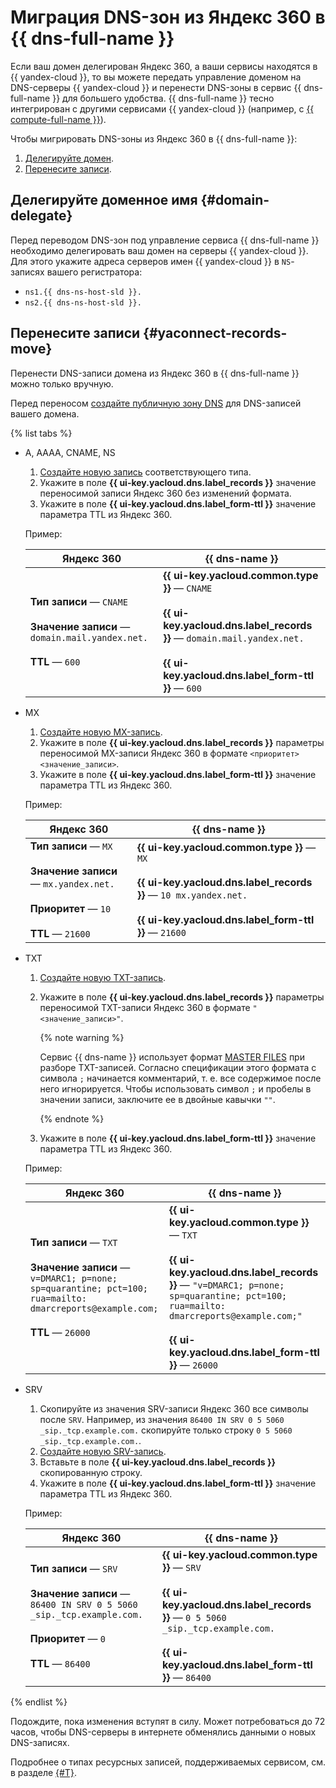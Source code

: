 # Миграция DNS-зон из Яндекс 360 в {{ dns-full-name }}

Если ваш домен делегирован Яндекс 360, а ваши сервисы находятся в {{ yandex-cloud }}, то вы можете передать управление доменом на DNS-серверы {{ yandex-cloud }} и перенести DNS-зоны в сервис {{ dns-full-name }} для большего удобства. {{ dns-full-name }} тесно интегрирован с другими сервисами {{ yandex-cloud }} (например, с [{{ compute-full-name }}](../../dns/concepts/compute-integration.md)).

Чтобы мигрировать DNS-зоны из Яндекс 360 в {{ dns-full-name }}:
1. [Делегируйте домен](#domain-delegate).
1. [Перенесите записи](#yaconnect-records-move).

## Делегируйте доменное имя {#domain-delegate}

Перед переводом DNS-зон под управление сервиса {{ dns-full-name }} необходимо делегировать ваш домен на серверы {{ yandex-cloud }}. Для этого укажите адреса серверов имен {{ yandex-cloud }} в `NS`-записях вашего регистратора:

* `ns1.{{ dns-ns-host-sld }}.`
* `ns2.{{ dns-ns-host-sld }}.`

## Перенесите записи {#yaconnect-records-move}

Перенести DNS-записи домена из Яндекс 360 в {{ dns-full-name }} можно только вручную.

Перед переносом [создайте публичную зону DNS](../../dns/operations/zone-create-public.md) для DNS-записей вашего домена.

{% list tabs %}

- A, AAAA, CNAME, NS

  1. [Создайте новую запись](../../dns/operations/resource-record-create.md) соответствующего типа.
  1. Укажите в поле **{{ ui-key.yacloud.dns.label_records }}** значение переносимой записи Яндекс 360 без изменений формата.
  1. Укажите в поле **{{ ui-key.yacloud.dns.label_form-ttl }}**  значение параметра TTL из Яндекс 360.

  Пример:

  Яндекс 360 | {{ dns-name }}
  --- | ---
  **Тип записи** — `CNAME`</br></br>**Значение записи** — `domain.mail.yandex.net.`</br></br>**TTL** — `600` | **{{ ui-key.yacloud.common.type }}** — `CNAME`</br></br>**{{ ui-key.yacloud.dns.label_records }}** — `domain.mail.yandex.net.`</br></br>**{{ ui-key.yacloud.dns.label_form-ttl }}** — `600`

- MX

  1. [Создайте новую MX-запись](../../dns/operations/resource-record-create.md).
  1. Укажите в поле **{{ ui-key.yacloud.dns.label_records }}** параметры переносимой MX-записи Яндекс 360 в формате `<приоритет> <значение_записи>`.
  1. Укажите в поле **{{ ui-key.yacloud.dns.label_form-ttl }}**  значение параметра TTL из Яндекс 360.

  Пример:
  
  Яндекс 360 | {{ dns-name }}
  --- | ---
  **Тип записи** — `MX`</br></br>**Значение записи** — `mx.yandex.net.`</br></br>**Приоритет** — `10`</br></br>**TTL** — `21600` | **{{ ui-key.yacloud.common.type }}** — `MX`</br></br>**{{ ui-key.yacloud.dns.label_records }}** — `10 mx.yandex.net.`</br></br>**{{ ui-key.yacloud.dns.label_form-ttl }}** — `21600`

- TXT
  
  1. [Создайте новую TXT-запись](../../dns/operations/resource-record-create.md).
  1. Укажите в поле **{{ ui-key.yacloud.dns.label_records }}** параметры переносимой TXT-записи Яндекс 360 в формате `"<значение_записи>"`.

      {% note warning %}

      Сервис {{ dns-name }} использует формат [MASTER FILES](https://www.ietf.org/rfc/rfc1035.html#section-5) при разборе TXT-записей. Согласно спецификации этого формата с символа `;` начинается комментарий, т. е. все содержимое после него игнорируется. Чтобы использовать символ `;` и пробелы в значении записи, заключите ее в двойные кавычки `""`.

      {% endnote %}

  1. Укажите в поле **{{ ui-key.yacloud.dns.label_form-ttl }}**  значение параметра TTL из Яндекс 360.

  Пример:

  Яндекс 360 | {{ dns-name }}
  --- | ---
  **Тип записи** — `TXT`</br></br>**Значение записи** — `v=DMARC1; p=none;`</br>`sp=quarantine; pct=100;`</br>`rua=mailto: dmarcreports@example.com;`</br></br>**TTL** — `26000` | **{{ ui-key.yacloud.common.type }}** — `TXT`</br></br>**{{ ui-key.yacloud.dns.label_records }}** — `"v=DMARC1; p=none;`</br>`sp=quarantine; pct=100;`</br>`rua=mailto: dmarcreports@example.com;"`</br></br>**{{ ui-key.yacloud.dns.label_form-ttl }}** — `26000`

- SRV

  1. Скопируйте из значения SRV-записи Яндекс 360 все символы после `SRV`. Например, из значения `86400 IN SRV 0 5 5060 _sip._tcp.example.com.` скопируйте только строку `0 5 5060 _sip._tcp.example.com.`.
  1. [Создайте новую SRV-запись](../../dns/operations/resource-record-create.md).
  1. Вставьте в поле **{{ ui-key.yacloud.dns.label_records }}** скопированную строку.
  1. Укажите в поле **{{ ui-key.yacloud.dns.label_form-ttl }}**  значение параметра TTL из Яндекс 360.

  Пример:

  Яндекс 360 | {{ dns-name }}
  --- | ---
  **Тип записи** — `SRV`</br></br>**Значение записи** — `86400 IN SRV 0 5 5060 _sip._tcp.example.com.`</br></br>**Приоритет** — `0`</br></br>**TTL** — `86400` | **{{ ui-key.yacloud.common.type }}** — `SRV`</br></br>**{{ ui-key.yacloud.dns.label_records }}** — `0 5 5060 _sip._tcp.example.com.`</br></br>**{{ ui-key.yacloud.dns.label_form-ttl }}** — `86400`

{% endlist %}

Подождите, пока изменения вступят в силу. Может потребоваться до 72 часов, чтобы DNS-серверы в интернете обменялись данными о новых DNS-записях.

Подробнее о типах ресурсных записей, поддерживаемых сервисом, см. в разделе [{#T}](../../dns/concepts/resource-record.md).
